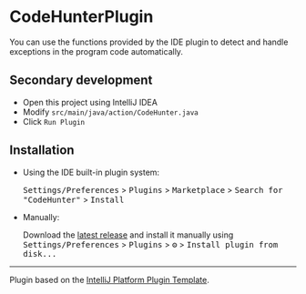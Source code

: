# CodeHunterPlugin
<!-- Plugin description -->
You can use the functions provided by the IDE plugin to detect and handle exceptions in the program code automatically.

<!-- Plugin description end -->


## Secondary development
- Open this project using IntelliJ IDEA
- Modify `src/main/java/action/CodeHunter.java`
- Click `Run Plugin`


## Installation

- Using the IDE built-in plugin system:
  
  <kbd>Settings/Preferences</kbd> > <kbd>Plugins</kbd> > <kbd>Marketplace</kbd> > <kbd>Search for "CodeHunter"</kbd> >
  <kbd>Install</kbd>
  
- Manually:

  Download the [latest release](https://github.com/tqpsxxn/CodeHunterPlugin/releases/latest) and install it manually using
  <kbd>Settings/Preferences</kbd> > <kbd>Plugins</kbd> > <kbd>⚙️</kbd> > <kbd>Install plugin from disk...</kbd>


---
Plugin based on the [IntelliJ Platform Plugin Template][template].

[template]: https://github.com/JetBrains/intellij-platform-plugin-template
[docs:plugin-description]: https://plugins.jetbrains.com/docs/intellij/plugin-user-experience.html#plugin-description-and-presentation
